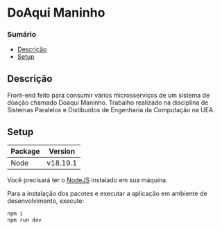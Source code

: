 # DoAqui Maninho

### Sumário

- [Descrição](#descrição)
- [Setup](#setup)

## Descrição

Front-end feito para consumir vários microsserviços de um sistema de doação chamado Doaqui Maninho. Trabalho realizado na disciplina de Sistemas Paralelos e Distibuídos de Engenharia da Computação na UEA.


## Setup

| Package  | Version  |
| -------- | -------- |
| Node     | v18.19.1 |

Você precisará ter o [NodeJS](https://nodejs.org) instalado em sua máquina.

Para a instalação dos pacotes e executar a aplicação em ambiente de desenvolvimento, execute:

```cmd
npm i
npm run dev
```

